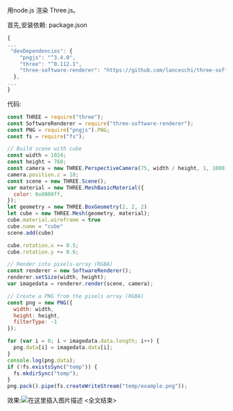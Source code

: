 用node.js 渲染 Three.js。

首先,安装依赖:
package.json
```js
{
...
 "devDependencies": {
    "pngjs": "^3.4.0",
    "three": "^0.112.1",
    "three-software-renderer": "https://github.com/lanceschi/three-software-renderer.git#feature/projector-update"
  },
...
}
```

代码:
```js
const THREE = require("three");
const SoftwareRenderer = require("three-software-renderer");
const PNG = require("pngjs").PNG;
const fs = require("fs");

// Build scene with cube
const width = 1024;
const height = 768;
const camera = new THREE.PerspectiveCamera(75, width / height, 1, 1000);
camera.position.z = 10;
const scene = new THREE.Scene();
var material = new THREE.MeshBasicMaterial({
  color: 0x0000ff,
});
let geometry = new THREE.BoxGeometry(2, 2, 2)
let cube = new THREE.Mesh(geometry, material);
cube.material.wireframe = true
cube.name = "cube"
scene.add(cube)

cube.rotation.x += 0.5;
cube.rotation.y += 0.6;

// Render into pixels-array (RGBA)
const renderer = new SoftwareRenderer();
renderer.setSize(width, height);
var imagedata = renderer.render(scene, camera);

// Create a PNG from the pixels array (RGBA)
const png = new PNG({
  width: width,
  height: height,
  filterType: -1
});

for (var i = 0; i < imagedata.data.length; i++) {
  png.data[i] = imagedata.data[i];
}
console.log(png.data);
if (!fs.existsSync("temp")) {
  fs.mkdirSync("temp");
}
png.pack().pipe(fs.createWriteStream("temp/example.png"));

```

效果:![在这里插入图片描述](https://img-blog.csdnimg.cn/20200115145244505.png?x-oss-process=image/watermark,type_ZmFuZ3poZW5naGVpdGk,shadow_10,text_aHR0cHM6Ly9ibG9nLmNzZG4ubmV0L3FxXzIxNDc2OTUz,size_16,color_FFFFFF,t_70)
<全文结束>
